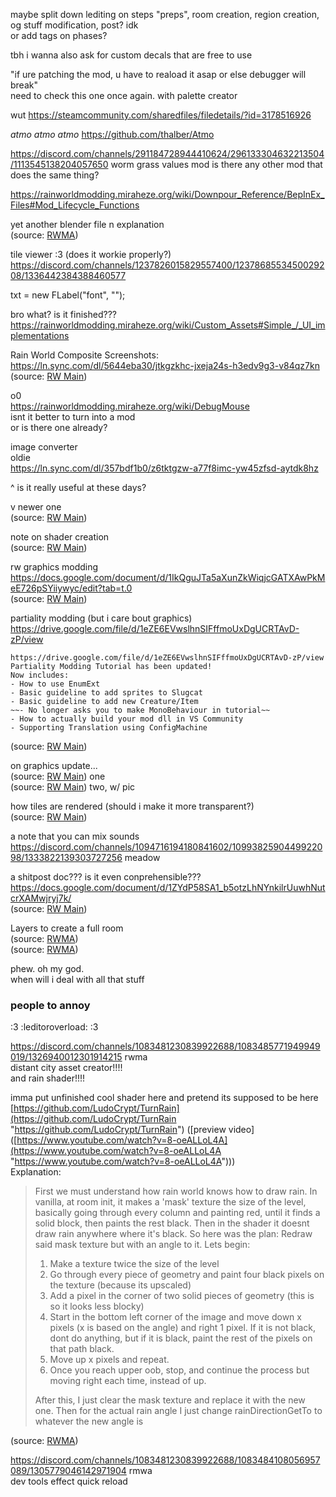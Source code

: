 maybe split down lediting on steps "preps", room creation, region creation, og stuff modification, post? idk  
or add tags on phases?

tbh i wanna also ask for custom decals that are free to use

"if ure patching the mod, u have to reaload it asap or else debugger will break"  
need to check this one once again. with palette creator

wut
https://steamcommunity.com/sharedfiles/filedetails/?id=3178516926

*atmo atmo atmo*
https://github.com/thalber/Atmo

https://discord.com/channels/291184728944410624/296133304632213504/1113545138204057650
worm grass values mod
is there any other mod that does the same thing?

https://rainworldmodding.miraheze.org/wiki/Downpour_Reference/BepInEx_Files#Mod_Lifecycle_Functions


yet another blender file n explanation  
(source: [RWMA](https://discord.com/channels/1083481230839922688/1238553690047119481/1291452791729950873))

  
tile viewer :3 (does it workie properly?)  
https://discord.com/channels/1237826015829557400/1237868553450029208/1336442384388460577

  
txt = new FLabel("font", "");

bro what? is it finished???  
https://rainworldmodding.miraheze.org/wiki/Custom_Assets#Simple_/_UI_implementations

Rain World Composite Screenshots:  
https://ln.sync.com/dl/5644eba30/jtkgzkhc-jxeja24s-h3edv9g3-v84qz7kn  
(source: [RW Main](https://discord.com/channels/291184728944410624/296133304632213504/518599984258613248))

o0  
https://rainworldmodding.miraheze.org/wiki/DebugMouse  
isnt it better to turn into a mod  
or is there one already?

  
image converter  
oldie  
https://ln.sync.com/dl/357bdf1b0/z6tktgzw-a77f8imc-yw45zfsd-aytdk8hz

^ is it really useful at these days?

v newer one  
(source: [RW Main](https://discord.com/channels/291184728944410624/431534164932689921/772724366017691648))



note on shader creation  
(source: [RW Main](https://discord.com/channels/1237826015829557400/1237868501960491141/1331819627981963326))

  
rw graphics modding  
https://docs.google.com/document/d/1IkQguJTa5aXunZkWiqjcGATXAwPkMeE726pSYiiywyc/edit?tab=t.0  
(source: [RW Main](https://discord.com/channels/291184728944410624/431534164932689921/469157856852049931))

partiality modding (but i care bout graphics)  
https://drive.google.com/file/d/1eZE6EVwslhnSIFffmoUxDgUCRTAvD-zP/view  
```  
https://drive.google.com/file/d/1eZE6EVwslhnSIFffmoUxDgUCRTAvD-zP/view  
Partiality Modding Tutorial has been updated!  
Now includes:  
- How to use EnumExt  
- Basic guideline to add sprites to Slugcat  
- Basic guideline to add new Creature/Item  
~~- No longer asks you to make MonoBehaviour in tutorial~~  
- How to actually build your mod dll in VS Community  
- Supporting Translation using ConfigMachine  
```  
(source: [RW Main](https://discord.com/channels/291184728944410624/481900360324218880/721332622034206761))

on graphics update...  
(source: [RW Main](https://discord.com/channels/291184728944410624/305139167300550666/1194317180137902162)) one  
(source: [RW Main](https://discord.com/channels/291184728944410624/305139167300550666/1090446015842222142)) two, w/ pic

  
how tiles are rendered (should i make it more transparent?)  
(source: [RW Main](https://discord.com/channels/291184728944410624/305139167300550666/838172761549045761))

a note that you can mix sounds  
https://discord.com/channels/1094716194180841602/1099382590449922098/1333822139303727256 meadow

  
a shitpost doc??? is it even conprehensible???  
https://docs.google.com/document/d/1ZYdP58SA1_b5otzLhNYnkilrUuwhNutcrXAMwjryj7k/  
(source: [RW Main](https://discord.com/channels/291184728944410624/965639206561009664/1309660909739708437))

Layers to create a full room  
(source: [RWMA](https://discord.com/channels/1083481230839922688/1083484064549437470/1306379121911136380))  
(source: [RWMA](https://discord.com/channels/1083481230839922688/1083484064549437470/1294397902231179418))

  
phew. oh my god.  
when will i deal with all that stuff

  
### people to annoy  
:3 :leditoroverload: :3

https://discord.com/channels/1083481230839922688/1083485771949949019/1326940012301914215 rwma  
distant city asset creator!!!!  
and rain shader!!!!

imma put unfinished cool shader here and pretend its supposed to be here  
[https://github.com/LudoCrypt/TurnRain](https://github.com/LudoCrypt/TurnRain "https://github.com/LudoCrypt/TurnRain") ([preview video]([https://www.youtube.com/watch?v=8-oeALLoL4A](https://www.youtube.com/watch?v=8-oeALLoL4A "https://www.youtube.com/watch?v=8-oeALLoL4A")))  
Explanation:   
> First we must understand how rain world knows how to draw rain. In vanilla, at room init, it makes a 'mask' texture the size of the level, basically going through every column and painting red, until it finds a solid block, then paints the rest black. Then in the shader it doesnt draw rain anywhere where it's black. So here was the plan: Redraw said mask texture but with an angle to it. Lets begin:  
>   
> 1. Make a texture twice the size of the level  
> 2. Go through every piece of geometry and paint four black pixels on the texture (because its upscaled)  
> 3. Add a pixel in the corner of two solid pieces of geometry (this is so it looks less blocky)  
> 4. Start in the bottom left corner of the image and move down x pixels (x is based on the angle) and right 1 pixel. If it is not black, dont do anything, but if it is black, paint the rest of the pixels on that path black.  
> 5. Move up x pixels and repeat.  
> 6. Once you reach upper oob, stop, and continue the process but moving right each time, instead of up.  
>   
> After this, I just clear the mask texture and replace it with the new one. Then for the actual rain angle I just change rainDirectionGetTo to whatever the new angle is

(source: [RWMA](https://discord.com/channels/1083481230839922688/1083485771949949019/1232426391522381875))


https://discord.com/channels/1083481230839922688/1083484108056957089/1305779046142971904 rmwa  
dev tools effect quick reload